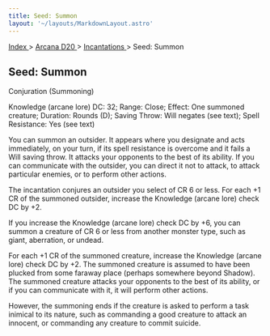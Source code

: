 ```yaml
---
title: Seed: Summon
layout: '~/layouts/MarkdownLayout.astro'
---
```


[ Index ](/) > [ Arcana D20 ](/arcana.d20.srd) > [ Incantations ](/arcana.d20.srd/incantations) > Seed: Summon

##  Seed: Summon

Conjuration (Summoning)

Knowledge (arcane lore) DC: 32; Range: Close; Effect: One summoned creature;
Duration: Rounds (D); Saving Throw: Will negates (see text); Spell Resistance:
Yes (see text)

You can summon an outsider. It appears where you designate and acts
immediately, on your turn, if its spell resistance is overcome and it fails a
Will saving throw. It attacks your opponents to the best of its ability. If
you can communicate with the outsider, you can direct it not to attack, to
attack particular enemies, or to perform other actions.

The incantation conjures an outsider you select of CR 6 or less. For each +1
CR of the summoned outsider, increase the Knowledge (arcane lore) check DC by
+2.

If you increase the Knowledge (arcane lore) check DC by +6, you can summon a
creature of CR 6 or less from another monster type, such as giant, aberration,
or undead.

For each +1 CR of the summoned creature, increase the Knowledge (arcane lore)
check DC by +2. The summoned creature is assumed to have been plucked from
some faraway place (perhaps somewhere beyond Shadow). The summoned creature
attacks your opponents to the best of its ability, or if you can communicate
with it, it will perform other actions.

However, the summoning ends if the creature is asked to perform a task
inimical to its nature, such as commanding a good creature to attack an
innocent, or commanding any creature to commit suicide.

